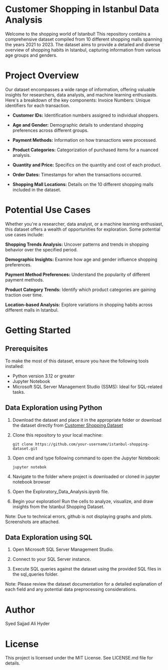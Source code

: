 # Customer Shopping in Istanbul Data Analysis
Welcome to the shopping world of Istanbul! This repository contains a comprehensive dataset compiled from 10 different shopping malls spanning the years 2021 to 2023. The dataset aims to provide a detailed and diverse overview of shopping habits in Istanbul, capturing information from various age groups and genders.

# Project Overview
Our dataset encompasses a wide range of information, offering valuable insights for researchers, data analysts, and machine learning enthusiasts. Here's a breakdown of the key components:
Invoice Numbers: Unique identifiers for each transaction.

+ **Customer IDs:** Identification numbers assigned to individual shoppers.

+ **Age and Gender:** Demographic details to understand shopping preferences across different groups.

+ **Payment Methods:** Information on how transactions were processed.

+ **Product Categories:** Categorization of purchased items for a nuanced analysis.

+ **Quantity and Price:** Specifics on the quantity and cost of each product.

+ **Order Dates:** Timestamps for when the transactions occurred.

+ **Shopping Mall Locations:** Details on the 10 different shopping malls included in the dataset.

# Potential Use Cases
Whether you're a researcher, data analyst, or a machine learning enthusiast, this dataset offers a wealth of opportunities for exploration. Some potential use cases include:

**Shopping Trends Analysis:** Uncover patterns and trends in shopping behavior over the specified period.

**Demographic Insights:** Examine how age and gender influence shopping preferences.

**Payment Method Preferences:** Understand the popularity of different payment methods.

**Product Category Trends:** Identify which product categories are gaining traction over time.

**Location-based Analysis:** Explore variations in shopping habits across different malls in Istanbul.

# Getting Started
## Prerequisites

To make the most of this dataset, ensure you have the following tools installed:

+ Python version 3.12 or greater
+ Jupyter Notebook 
+ Microsoft SQL Server Management Studio (SSMS): Ideal for SQL-related tasks.


## Data Exploration using Python

1. Download the dataset and place it in the appropriate folder or download the dataset directly from
   [Customer Shopping Dataset](https://www.kaggle.com/datasets/mehmettahiraslan/customer-shopping-dataset) 

2. Clone this repository to your local machine:

   `git clone https://github.com/your-username/istanbul-shopping-dataset.git`

3. Open cmd and type following command to open the Jupyter Notebook:

   `jupyter notebok`

4. Navigate to the folder where project is downloaded or cloned in jupyter notebook browser

5. Open the Exploratory_Data_Analysis.ipynb file.

6. Begin your exploration! Run the cells to analyze, visualize, and draw insights from the Istanbul Shopping Dataset.

Note: Due to technical errors, github is not displaying graphs and plots. Screenshots are attached.

## Data Exploration using SQL

1. Open Microsoft SQL Server Management Studio.

2. Connect to your SQL Server instance.

3. Execute SQL queries against the dataset using the provided SQL files in the sql_queries folder.

Note: Please review the dataset documentation for a detailed explanation of each field and any potential data preprocessing considerations.

# Author
Syed Sajjad Ali Hyder

# License
This project is licensed under the MIT License. See LICENSE.md file for details.
